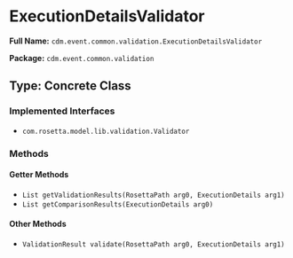 # ExecutionDetailsValidator

**Full Name:** `cdm.event.common.validation.ExecutionDetailsValidator`

**Package:** `cdm.event.common.validation`

## Type: Concrete Class

### Implemented Interfaces

- `com.rosetta.model.lib.validation.Validator`

### Methods

#### Getter Methods

- `List getValidationResults(RosettaPath arg0, ExecutionDetails arg1)`
- `List getComparisonResults(ExecutionDetails arg0)`

#### Other Methods

- `ValidationResult validate(RosettaPath arg0, ExecutionDetails arg1)`

